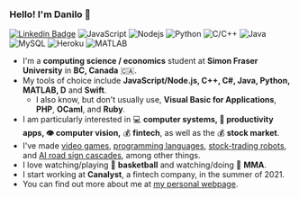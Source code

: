 ### Hello! I'm Danilo 👋

[![Linkedin Badge](https://img.shields.io/badge/-danilolekovic-blue?style=flat-square&logo=Linkedin&logoColor=white&link=https://www.linkedin.com/in/danilo-lekovic/)](https://www.linkedin.com/in/danilo-lekovic/)
![JavaScript](https://img.shields.io/badge/-JavaScript-F7DF1E?style=flat-square&logo=javascript&logoColor=white)
![Nodejs](https://img.shields.io/badge/-Nodejs-339933?style=flat-square&logo=Node.js&logoColor=white)
![Python](https://img.shields.io/badge/-Python-3776AB?style=flat-square&logo=Python&logoColor=white)
![C/C++](https://img.shields.io/badge/-C++-00599C?style=flat-square&logo=c&logoColor=white)
![Java](https://img.shields.io/badge/-java-E34A86?style=flat-square&logo=java&logoColor=white)
![MySQL](https://img.shields.io/badge/-MySQL-4479A1?style=flat-square&logo=mysql&logoColor=white)
![Heroku](https://img.shields.io/badge/-Heroku-430098?style=flat-square&logo=heroku&logoColor=white)
![MATLAB](https://img.shields.io/badge/-MATLAB-0076A8?style=flat-square&logo=mathworks&logoColor=white)

- I'm a **computing science / economics** student at **Simon Fraser University** in **BC, Canada** :canada:.
- My tools of choice include **JavaScript/Node.js, C++, C#, Java, Python, MATLAB, D** and **Swift**.
  - I also know, but don't usually use, **Visual Basic for Applications**, **PHP**, **OCaml**, and **Ruby**.
- I am particularly interested in :computer: **computer systems, :pencil: productivity apps, :eye: computer vision,** :moneybag: **fintech**, as well as the :moneybag: **stock market**. 
- I've made [video games](https://github.com/danilolekovic/pitfall), [programming languages](https://github.com/danilolekovic/iode), [stock-trading robots](https://github.com/danilolekovic/Butler), and [AI road sign cascades](https://github.com/danilolekovic/haar-negative), among other things.
- I love watching/playing :basketball: **basketball** and watching/doing :punch: **MMA**.
- I start working at **Canalyst**, a fintech company, in the summer of 2021.
- You can find out more about me at [my personal webpage](http://danilolekovic.me/).


